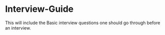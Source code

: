# Interview-Guide
This will include the Basic interview questions one should go through before an interview.
